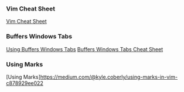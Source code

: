 ### Vim Cheat Sheet
[Vim Cheat Sheet](https://vim.rtorr.com)

### Buffers Windows Tabs
[Using Buffers Windows Tabs](https://dev.to/iggredible/using-buffers-windows-and-tabs-efficiently-in-vim-56jc)
[Buffers Windows Tabs Cheat Sheet](https://feici02.github.io/2017/05/28/buffers-windows-tabs.html)

### Using Marks
[Using Marks]https://medium.com/@kyle.coberly/using-marks-in-vim-c878929ee022
